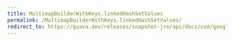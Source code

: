 ```yaml
---
title: MultimapBuilderWithKeys.linkedHashSetValues
permalink: /MultimapBuilderWithKeys.linkedHashSetValues/
redirect_to: https://guava.dev/releases/snapshot-jre/api/docs/com/google/common/collect/MultimapBuilder.MultimapBuilderWithKeys.html#linkedHashSetValues--
---
```

